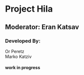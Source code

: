 # Project Hila

## Moderator: Eran Katsav

### Developed By:
Or Peretz <br>
Marko Katziv


#### work in progress
